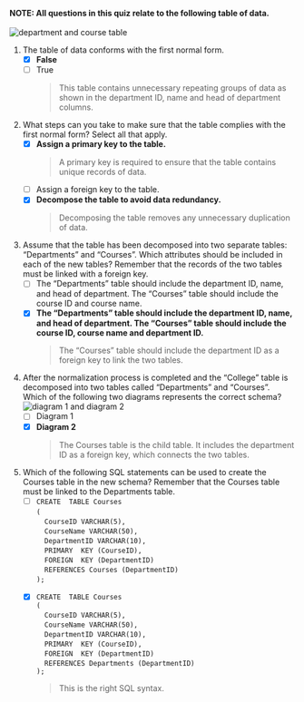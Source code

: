 **NOTE: All questions in this quiz relate to the following table of data.**<br/><br/>
![department and course table](https://d3c33hcgiwev3.cloudfront.net/imageAssetProxy.v1/vh5cOk03QIueXDpNN_CLkQ_90094eee11ef4cdd9204942366b1bae1_schemaExample.PNG?expiry=1683936000000&hmac=VRtSWYbkELB6hfeIUa7cDJsmNMKa385L5wWVAPWQ50A)

1. The table of data conforms with the first normal form.
    - [x] **False**
    - [ ] True
      > This table contains unnecessary repeating groups of data as shown in the department ID, name and head of department columns.

2. What steps can you take to make sure that the table complies with the first normal form? Select all that apply.
   - [x] **Assign a primary key to the table.**
      > A primary key is required to ensure that the table contains unique records of data.
   - [ ] Assign a foreign key to the table.
   - [x] **Decompose the table to avoid data redundancy.**
      > Decomposing the table removes any unnecessary duplication of data.

3. Assume that the table has been decomposed into two separate tables: “Departments” and “Courses”. Which attributes should be included in each of the new tables? Remember that the records of the two tables must be linked with a foreign key.
   - [ ] The “Departments” table should include the department ID, name, and head of department. The “Courses” table should include the course ID and course name.
   - [x] **The “Departments” table should include the department ID, name, and head of department. The “Courses” table should include the course ID, course name and department ID.**
      > The “Courses” table should include the department ID as a foreign key to link the two tables.

4. After the normalization process is completed and the “College” table is decomposed into two tables called “Departments” and “Courses”. Which of the following two diagrams represents the correct schema?
![diagram 1 and diagram 2](https://d3c33hcgiwev3.cloudfront.net/imageAssetProxy.v1/13234db6-d31e-4235-96a3-d4dd9da8f377image1.png?expiry=1683936000000&hmac=DJcZvI2dxjZMI8JICFDgq9eEtzk2roFqe6AozBAf1Sc)
   - [ ] Diagram 1
   - [x] **Diagram 2**
      > The Courses table is the child table. It includes the department ID as a foreign key, which connects the two tables.

5. Which of the following SQL statements can be used to create the Courses table in the new schema? Remember that the Courses table must be linked to the Departments table.
   - [ ] `CREATE  TABLE Courses`<br/>`(`<br/>&emsp;`CourseID VARCHAR(5),`<br/>&emsp;`CourseName VARCHAR(50),`<br/>&emsp;`DepartmentID VARCHAR(10),`<br/>&emsp;`PRIMARY  KEY (CourseID),`<br/>&emsp;`FOREIGN  KEY (DepartmentID)`<br/>&emsp;`REFERENCES Courses (DepartmentID)`<br/>`);`<br/><br/>
   - [x] `CREATE  TABLE Courses`<br/>`(`<br/>&emsp;`CourseID VARCHAR(5),`<br/>&emsp;`CourseName VARCHAR(50),`<br/>&emsp;`DepartmentID VARCHAR(10),`<br/>&emsp;`PRIMARY  KEY (CourseID),`<br/>&emsp;`FOREIGN  KEY (DepartmentID)`<br/>&emsp;`REFERENCES Departments (DepartmentID)`<br/>`);`
      > This is the right SQL syntax.
